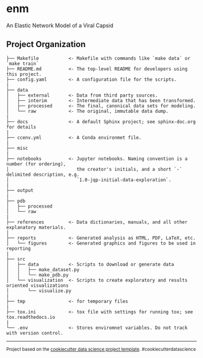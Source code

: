 enm
==============================

An Elastic Network Model of a Viral Capsid

Project Organization
------------

    ├── Makefile           <- Makefile with commands like `make data` or `make train`
    ├── README.md          <- The top-level README for developers using this project.
    ├── config.yaml        <- A configuration file for the scripts.
    |
    ├── data
    │   ├── external       <- Data from third party sources.
    │   ├── interim        <- Intermediate data that has been transformed.
    │   ├── processed      <- The final, canonical data sets for modeling.
    │   └── raw            <- The original, immutable data dump.
    |
    ├── docs               <- A default Sphinx project; see sphinx-doc.org for details
    |
    ├── ccenv.yml          <- A Conda environmet file.
    |
    ├── misc
    |
    ├── notebooks          <- Jupyter notebooks. Naming convention is a number (for ordering),
    │                         the creator's initials, and a short `-` delimited description, e.g.
    │                         `1.0-jqp-initial-data-exploration`.
    |
    ├── output
    |
    ├── pdb
    │   ├── processed
    │   └── raw
    |
    ├── references         <- Data dictionaries, manuals, and all other explanatory materials.
    │
    ├── reports            <- Generated analysis as HTML, PDF, LaTeX, etc.
    │   └── figures        <- Generated graphics and figures to be used in reporting
    |
    ├── src
    │   ├── data           <- Scripts to download or generate data
    │   │   ├── make_dataset.py
    │   │   └── make_pdb.py
    │   └── visualization  <- Scripts to create exploratory and results oriented visualizations
    │       └── visualize.py
    |
    ├── tmp                <- for temporary files
    |
    ├── tox.ini            <- tox file with settings for running tox; see tox.readthedocs.io
    |
    └── .env               <- Stores enviromnet variables. Do not track with version control.

--------

<p><small>Project based on the <a target="_blank" href="https://drivendata.github.io/cookiecutter-data-science/">cookiecutter data science project template</a>. #cookiecutterdatascience</small></p>

